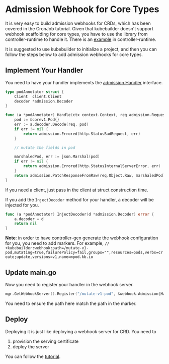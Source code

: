 # Admission Webhook for Core Types

It is very easy to build admission webhooks for CRDs, which has been covered in
the CronJob tutorial. Given that kubebuilder doesn't support webhook scaffolding
for core types, you have to use the library from controller-runtime to handle it.
There is an [example](https://github.com/kubernetes-sigs/controller-runtime/tree/master/examples/builtins)
in controller-runtime.

It is suggested to use kubebuilder to initialize a project, and then you can
follow the steps below to add admission webhooks for core types.

## Implement Your Handler

You need to have your handler implements the
[admission.Handler](https://godoc.org/github.com/kubernetes-sigs/controller-runtime/pkg/webhook/admission#Handler)
interface.

```go
type podAnnotator struct {
	Client  client.Client
	decoder *admission.Decoder
}

func (a *podAnnotator) Handle(ctx context.Context, req admission.Request) admission.Response {
	pod := &corev1.Pod{}
	err := a.decoder.Decode(req, pod)
	if err != nil {
		return admission.Errored(http.StatusBadRequest, err)
	}

	// mutate the fields in pod

	marshaledPod, err := json.Marshal(pod)
	if err != nil {
		return admission.Errored(http.StatusInternalServerError, err)
	}
	return admission.PatchResponseFromRaw(req.Object.Raw, marshaledPod)
}
```

If you need a client, just pass in the client at struct construction time.

If you add the `InjectDecoder` method for your handler, a decoder will be
injected for you.

```go
func (a *podAnnotator) InjectDecoder(d *admission.Decoder) error {
	a.decoder = d
	return nil
}
```

**Note**: in order to have controller-gen generate the webhook configuration for
you, you need to add markers. For example,
`// +kubebuilder:webhook:path=/mutate-v1-pod,mutating=true,failurePolicy=fail,groups="",resources=pods,verbs=create;update,versions=v1,name=mpod.kb.io`

## Update main.go

Now you need to register your handler in the webhook server.

```go
mgr.GetWebhookServer().Register("/mutate-v1-pod", &webhook.Admission{Handler: &podAnnotator{Client: mgr.GetClient()}})
```

You need to ensure the path here match the path in the marker.

## Deploy

Deploying it is just like deploying a webhook server for CRD. You need to
1) provision the serving certificate
2) deploy the server

You can follow the [tutorial](/cronjob-tutorial/running.md).
